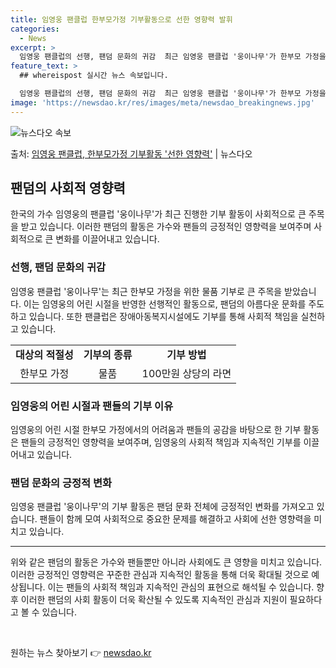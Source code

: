 ```yaml
---
title: 임영웅 팬클럽 한부모가정 기부활동으로 선한 영향력 발휘
categories:
  - News
excerpt: >
  임영웅 팬클럽의 선행, 팬덤 문화의 귀감  최근 임영웅 팬클럽 '웅이나무'가 한부모 가정을 위한 물품 기부로…
feature_text: >
  ## whereispost 실시간 뉴스 속보입니다.

  임영웅 팬클럽의 선행, 팬덤 문화의 귀감  최근 임영웅 팬클럽 '웅이나무'가 한부모 가정을 위한 물품 기부로…
image: 'https://newsdao.kr/res/images/meta/newsdao_breakingnews.jpg'
---
```


![뉴스다오 속보](https://newsdao.kr/res/images/meta/newsdao_breakingnews.jpg)

<p>출처: <a href="https://newsdao.kr/4494" rel="dofollow">임영웅 팬클럽, 한부모가정 기부활동 '선한 영향력'</a> | 뉴스다오</p>

<h2 data-ke-size="size26">팬덤의 사회적 영향력</h2>
<p data-ke-size="size16">한국의 가수 임영웅의 팬클럽 '웅이나무'가 최근 진행한 기부 활동이 사회적으로 큰 주목을 받고 있습니다. 이러한 팬덤의 활동은 가수와 팬들의 긍정적인 영향력을 보여주며 사회적으로 큰 변화를 이끌어내고 있습니다.</p>

<h3>선행, 팬덤 문화의 귀감</h3>
<p data-ke-size="size16">임영웅 팬클럽 '웅이나무'는 최근 한부모 가정을 위한 물품 기부로 큰 주목을 받았습니다. 이는 임영웅의 어린 시절을 반영한 선행적인 활동으로, 팬덤의 아름다운 문화를 주도하고 있습니다. 또한 팬클럽은 장애아동복지시설에도 기부를 통해 사회적 책임을 실천하고 있습니다.</p>

<table>
	<tr>
		<td style="text-align: center; height: 17px;"><b>대상의 적절성</b></td>
		<td style="text-align: center; height: 17px;"><b>기부의 종류</b></td>
		<td style="text-align: center; height: 17px;"><b>기부 방법</b></td>
	</tr>
	<tr>
		<td style="text-align: center; height: 17px;">한부모 가정</td>
		<td style="text-align: center; height: 17px;">물품</td>
		<td style="text-align: center; height: 17px;">100만원 상당의 라면</td>
	</tr>
</table>

<h3>임영웅의 어린 시절과 팬들의 기부 이유</h3>
<p data-ke-size="size16">임영웅의 어린 시절 한부모 가정에서의 어려움과 팬들의 공감을 바탕으로 한 기부 활동은 팬들의 긍정적인 영향력을 보여주며, 임영웅의 사회적 책임과 지속적인 기부를 이끌어내고 있습니다.</p>

<h3>팬덤 문화의 긍정적 변화</h3>
<p data-ke-size="size16">임영웅 팬클럽 '웅이나무'의 기부 활동은 팬덤 문화 전체에 긍정적인 변화를 가져오고 있습니다. 팬들이 함께 모여 사회적으로 중요한 문제를 해결하고 사회에 선한 영향력을 미치고 있습니다.</p>

<hr>

<p data-ke-size="size16">위와 같은 팬덤의 활동은 가수와 팬들뿐만 아니라 사회에도 큰 영향을 미치고 있습니다. 이러한 긍정적인 영향력은 꾸준한 관심과 지속적인 활동을 통해 더욱 확대될 것으로 예상됩니다. 이는 팬들의 사회적 책임과 지속적인 관심의 표현으로 해석될 수 있습니다. 향후 이러한 팬덤의 사회 활동이 더욱 확산될 수 있도록 지속적인 관심과 지원이 필요하다고 볼 수 있습니다.</p>

<p data-ke-size="size16">&nbsp;</p>
 

원하는 뉴스 찾아보기 👉 <a href="https://newsdao.kr" rel="dofollow">newsdao.kr</a>


